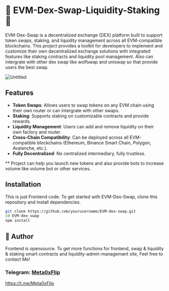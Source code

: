 # 🔭  EVM-Dex-Swap-Liquidity-Staking  🔭

EVM-Dex-Swap is a decentralized exchange (DEX) platform built to support token swaps, staking, and liquidity management across all EVM-compatible blockchains. This project provides a toolkit for developers to implement and customize their own decentralized exchange solutions with integrated features like staking contracts and liquidity pool management.
Also can intergrate with other dex swap like wolfswap and uniswap so that provide users the best swap.


![Untitled](https://github.com/user-attachments/assets/7d7a3a5b-e032-46e1-8978-3a24efc39ba7)


## Features

- **Token Swaps**: Allows users to swap tokens on any EVM chain using their own router or can intergrate with other swaps.
- **Staking**: Supports staking on customizable contracts and provide rewards.
- **Liquidity Management**: Users can add and remove liquidity on their own factory and router.
- **Cross-Chain Compatibility**: Can be deployed across all EVM-compatible blockchains (Ethereum, Binance Smart Chain, Polygon, Avalanche, etc.).
- **Fully Decentralized**: No centralized intermediary, fully trustless.


 ** Project can help you launch new tokens and also provide bots to increase volume like volume bot or other services.


## Installation

This is just Frontend code.
To get started with EVM-Dex-Swap, clone this repository and install dependencies.

```bash
git clone https://github.com/yourusername/EVM-dex-swap.git
cd EVM-dex-swap
npm install
```

## 👤 Author

Frontend is opensource.
To get more functions for frontend, swap & liquidity & staking smart contracts and liquidity-admin-managemant site, Feel free to contact Me!
### Telegram: [Meta0xFlip](https://t.me/Meta0xFlip)   
https://t.me/Meta0xFlip
